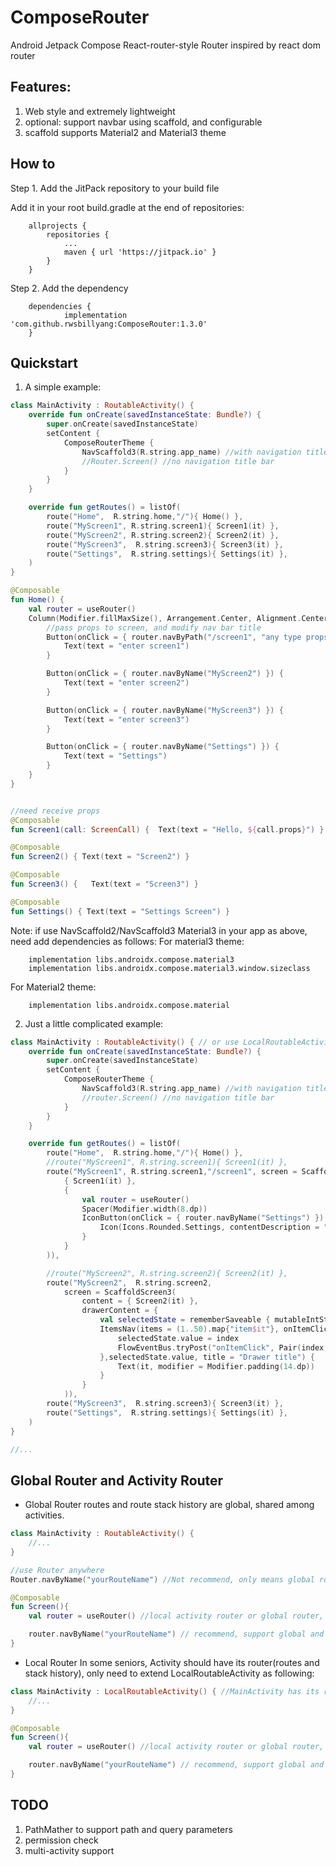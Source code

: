 # ComposeRouter
Android Jetpack Compose React-router-style Router inspired by react dom router

## Features:
1. Web style and extremely lightweight
2. optional: support navbar using scaffold, and configurable
3. scaffold supports Material2 and Material3 theme 

## How to
Step 1. Add the JitPack repository to your build file

Add it in your root build.gradle at the end of repositories:
```
	allprojects {
		repositories {
			...
			maven { url 'https://jitpack.io' }
		}
	}
```


Step 2. Add the dependency
```
	dependencies {
	        implementation 'com.github.rwsbillyang:ComposeRouter:1.3.0'
	}
```


## Quickstart

1. A simple example:
```kotlin
class MainActivity : RoutableActivity() {
    override fun onCreate(savedInstanceState: Bundle?) {
        super.onCreate(savedInstanceState)
        setContent {
            ComposeRouterTheme {
                NavScaffold3(R.string.app_name) //with navigation title bar on top
                //Router.Screen() //no navigation title bar
            }
        }
    }

    override fun getRoutes() = listOf(
        route("Home",  R.string.home,"/"){ Home() },
        route("MyScreen1", R.string.screen1){ Screen1(it) },
        route("MyScreen2", R.string.screen2){ Screen2(it) },
        route("MyScreen3",  R.string.screen3){ Screen3(it) },
        route("Settings",  R.string.settings){ Settings(it) },
    )
}

@Composable
fun Home() {
    val router = useRouter()
    Column(Modifier.fillMaxSize(), Arrangement.Center, Alignment.CenterHorizontally) {
        //pass props to screen, and modify nav bar title
        Button(onClick = { router.navByPath("/screen1", "any type props", "newTitle of Screen1") }) {
            Text(text = "enter screen1")
        }

        Button(onClick = { router.navByName("MyScreen2") }) {
            Text(text = "enter screen2")
        }

        Button(onClick = { router.navByName("MyScreen3") }) {
            Text(text = "enter screen3")
        }

        Button(onClick = { router.navByName("Settings") }) {
            Text(text = "Settings")
        }
    }
}


//need receive props
@Composable
fun Screen1(call: ScreenCall) {  Text(text = "Hello, ${call.props}") }

@Composable
fun Screen2() { Text(text = "Screen2") }

@Composable
fun Screen3() {   Text(text = "Screen3") }

@Composable
fun Settings() { Text(text = "Settings Screen") }

```

Note: if use NavScaffold2/NavScaffold3 Material3 in your app as above, need add dependencies as follows:
For material3 theme:
```
    implementation libs.androidx.compose.material3
    implementation libs.androidx.compose.material3.window.sizeclass
```

For Material2 theme:
```
    implementation libs.androidx.compose.material
```

2. Just a little complicated example:

```kotlin
class MainActivity : RoutableActivity() { // or use LocalRoutableActivity: routes and route stack history are only valid/visible in Activity instead of globally
    override fun onCreate(savedInstanceState: Bundle?) {
        super.onCreate(savedInstanceState)
        setContent {
            ComposeRouterTheme {
                NavScaffold3(R.string.app_name) //with navigation title bar on top
                //router.Screen() //no navigation title bar
            }
        }
    }

    override fun getRoutes() = listOf(
        route("Home",  R.string.home,"/"){ Home() },
        //route("MyScreen1", R.string.screen1){ Screen1(it) },
        route("MyScreen1", R.string.screen1,"/screen1", screen = ScaffoldScreen3(
            { Screen1(it) },
            {
                val router = useRouter()
                Spacer(Modifier.width(8.dp))
                IconButton(onClick = { router.navByName("Settings") }) {
                    Icon(Icons.Rounded.Settings, contentDescription = "Settings")
                }
            }
        )),

        //route("MyScreen2", R.string.screen2){ Screen2(it) },
        route("MyScreen2",  R.string.screen2,
            screen = ScaffoldScreen3(
                content = { Screen2(it) },
                drawerContent = {
                    val selectedState = rememberSaveable { mutableIntStateOf(0) }
                    ItemsNav(items = (1..50).map{"item$it"}, onItemClick = {index, it ->
                        selectedState.value = index
                        FlowEventBus.tryPost("onItemClick", Pair(index, it))
                    },selectedState.value, title = "Drawer title") {
                        Text(it, modifier = Modifier.padding(14.dp))
                    }
                }
            )),
        route("MyScreen3",  R.string.screen3){ Screen3(it) },
        route("Settings",  R.string.settings){ Settings(it) },
    )
}

//...
```

## Global Router and Activity Router

- Global Router
routes and route stack history are global, shared among activities.
```kotlin
class MainActivity : RoutableActivity() {
    //...
}

//use Router anywhere
Router.navByName("yourRouteName") //Not recommend, only means global router

@Composable
fun Screen(){
    val router = useRouter() //local activity router or global router, depend on context is RoutableActivity or LocalRoutableActivity

    router.navByName("yourRouteName") // recommend, support global and local router automatically
}
```

- Local Router
In some seniors, Activity should have its router(routes and stack history),
only need to extend LocalRoutableActivity as following:
```kotlin
class MainActivity : LocalRoutableActivity() { //MainActivity has its router
    //...
}

@Composable
fun Screen(){
    val router = useRouter() //local activity router or global router, depend on context is RoutableActivity or LocalRoutableActivity

    router.navByName("yourRouteName") // recommend, support global and local router automatically
}
```

## TODO
1. PathMather to support path and query parameters
2. permission check
3. multi-activity support
